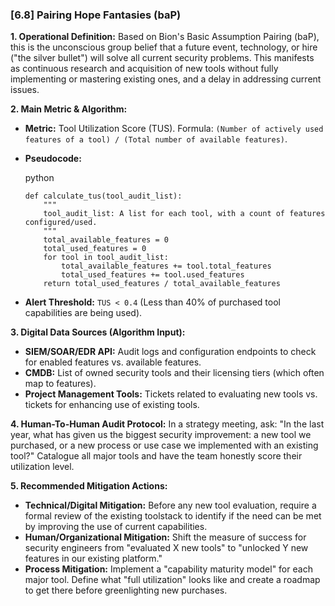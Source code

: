 ### **[6.8] Pairing Hope Fantasies (baP)**

**1. Operational Definition:**
Based on Bion's Basic Assumption Pairing (baP), this is the unconscious group belief that a future event, technology, or hire ("the silver bullet") will solve all current security problems. This manifests as continuous research and acquisition of new tools without fully implementing or mastering existing ones, and a delay in addressing current issues.

**2. Main Metric & Algorithm:**

- **Metric:** Tool Utilization Score (TUS). Formula: `(Number of actively used features of a tool) / (Total number of available features)`.

- **Pseudocode:**

  python

  ```
  def calculate_tus(tool_audit_list):
      """
      tool_audit_list: A list for each tool, with a count of features configured/used.
      """
      total_available_features = 0
      total_used_features = 0
      for tool in tool_audit_list:
          total_available_features += tool.total_features
          total_used_features += tool.used_features
      return total_used_features / total_available_features
  ```

  

- **Alert Threshold:** `TUS < 0.4` (Less than 40% of purchased tool capabilities are being used).

**3. Digital Data Sources (Algorithm Input):**

- **SIEM/SOAR/EDR API:** Audit logs and configuration endpoints to check for enabled features vs. available features.
- **CMDB:** List of owned security tools and their licensing tiers (which often map to features).
- **Project Management Tools:** Tickets related to evaluating new tools vs. tickets for enhancing use of existing tools.

**4. Human-To-Human Audit Protocol:**
In a strategy meeting, ask: "In the last year, what has given us the biggest security improvement: a new tool we purchased, or a new process or use case we implemented with an existing tool?" Catalogue all major tools and have the team honestly score their utilization level.

**5. Recommended Mitigation Actions:**

- **Technical/Digital Mitigation:** Before any new tool evaluation, require a formal review of the existing toolstack to identify if the need can be met by improving the use of current capabilities.
- **Human/Organizational Mitigation:** Shift the measure of success for security engineers from "evaluated X new tools" to "unlocked Y new features in our existing platform."
- **Process Mitigation:** Implement a "capability maturity model" for each major tool. Define what "full utilization" looks like and create a roadmap to get there before greenlighting new purchases.